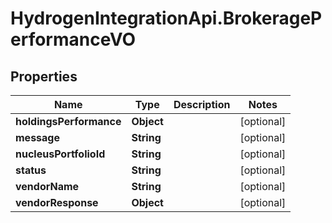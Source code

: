 # HydrogenIntegrationApi.BrokeragePerformanceVO

## Properties
Name | Type | Description | Notes
------------ | ------------- | ------------- | -------------
**holdingsPerformance** | **Object** |  | [optional] 
**message** | **String** |  | [optional] 
**nucleusPortfolioId** | **String** |  | [optional] 
**status** | **String** |  | [optional] 
**vendorName** | **String** |  | [optional] 
**vendorResponse** | **Object** |  | [optional] 


